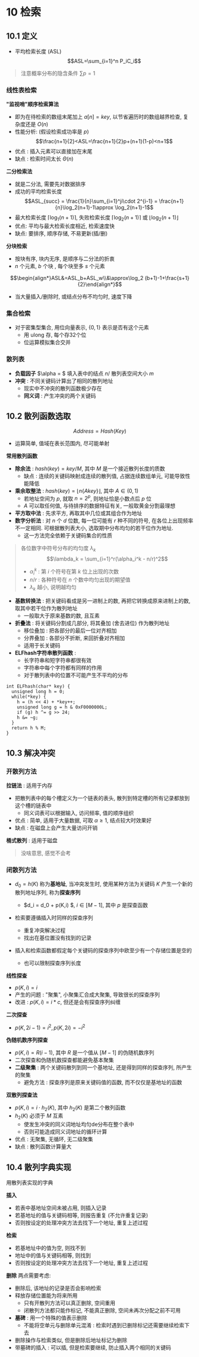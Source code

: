 # 10 检索
## 10.1 定义
- 平均检索长度 (ASL)
$$ASL=\sum_{i=1}^n P_iC_i$$
> 注意概率分布的隐含条件 $\sum p = 1$

### 线性表检索
**"监视哨"顺序检索算法**
- 即为在待检索的数组末尾加上 $a[n]=key$, 以节省遍历时的数组越界检查, 复杂度还是 $O(n)$
- 性能分析: (假设检索成功率是 $p$)
$$\frac{n+1}{2}<ASL=\frac{n+1}{2}p+(n+1)(1-p)<n+1$$
- 优点 : 插入元素可以直接加在末尾
- 缺点 : 检索时间太长 $\Theta(n)$

**二分检索法**
- 就是二分法, 需要先对数据排序
- 成功的平均检索长度
$$ASL_{succ} = \frac{1}{n}\sum_{i=1}^ji\cdot 2^{i-1} = \frac{n+1}{n}\log_2(n+1)-1\approx \log_2(n+1)-1$$
- 最大检索长度 $\lceil\log_1(n+1)\rceil$, 失败检索长度 $\lceil\log_2(n+1)\rceil$ 或 $\lfloor\log_2(n+1)\rfloor$
- 优点: 平均与最大检索长度相近, 检索速度快
- 缺点: 要排序, 顺序存储, 不易更新(插/删)

**分块检索**
- 按块有序, 块内无序, 是顺序与二分法的折衷
- $n$ 个元素, $b$ 个块 , 每个块至多 $s$ 个元素



$$\begin{align*}ASL&=ASL_b+ASL_w\\&\approx\log_2 (b+1)-1+\frac{s+1}{2}\end{align*}$$

- 当大量插入/删除时, 或结点分布不均匀时, 速度下降

### 集合检索
- 对于密集型集合, 用位向量表示, $\{0,1\}$ 表示是否有这个元素
  - 用 ulong 存, 每个存32个位
  - 位运算模拟集合交并

### 散列表

- **负载因子** $\alpha = $ 填入表中的结点 $n/$ 散列表空间大小 $m$
- **冲突** : 不同关键码计算出了相同的散列地址
  - 现实中不冲突的散列函数极少存在
  - **同义词** : 产生冲突的两个关键码

## 10.2 散列函数选取
$$Address = Hash(Key)$$
- 运算简单, 值域在表长范围内, 尽可能单射

**常用散列函数**
- **除余法** : $hash(key) = key/M$, 其中 $M$ 是一个接近散列长度的质数
  - 缺点 : 连续的关键码映射成连续的散列值, 占据连续数组单元, 可能导致性能降低
- **乘余取整法** : $hash(key) = \lfloor n\{Akey\}\rfloor$, 其中 $A\in (0,1)$
  - 若地址空间为 $p$, 就取 $n=2^p$, 则地址恰是小数点后 $p$ 位
  - $A$ 可以取任何值, 与待排序的数据特征有关, 一般取黄金分割最理想
- **平方取中法** : 先求平方, 再取其中几位或其组合作为地址
- **数字分析法** : 对 $n$ 个 $d$ 位数, 每一位可能有 $r$ 种不同的符号, 在各位上出现频率不一定相同. 可根据散列表大小, 选取期中分布均匀的若干位作为地址.
  - 这一方法完全依赖于关键码集合的性质
> 各位数字中符号分布的均匀度 $\lambda_k$
> $$\lambda_k = \sum_{i=1}^r(\alpha_i^k - n/r)^2$$
> - $\alpha_i^k$ : 第 $i$ 个符号在第 $k$ 位上出现的次数
> - $n/r$ : 各种符号在 $n$ 个数中均匀出现的期望值
> - $\lambda_k$ 越小, 说明越均匀
- **基数转换法** : 把关键码看成是另一进制上的数, 再把它转换成原来进制上的数, 取其中若干位作为散列地址
  - 一般取大于原来基数的数, 且互素
- **折叠法** : 将关键码分割成几部分, 将其叠加 (舍去进位) 作为散列地址
  - 移位叠加 : 把各部分的最后一位对齐相加
  - 分界叠加 : 各部分不折断, 来回折叠对齐相加
  - 适用于长关键码
- **ELFhash字符串散列函数** : 
  - 长字符串和短字符串都很有效
  - 字符串中每个字符都有同样的作用
  - 对于散列表中的位置不可能产生不平均的分布
```
int ELFhash(char* key) {
  unsigned long h = 0;
  while(*key) {
    h = (h << 4) + *key++;
    unsigned long g = h & 0xF0000000L;
    if (g) h ^= g >> 24;
    h &= ~g;
  }
  return h % M;
}
```

## 10.3  解决冲突
### 开散列方法

**拉链法** : 适用于内存
- 把散列表中的每个槽定义为一个链表的表头, 散列到特定槽的所有记录都放到这个槽的链表中
  - 同义词表可以根据输入, 访问频率, 值的顺序组织
- 优点 : 简单, 适用于大量数据, 可取 $\alpha\ge 1$, 结点较大时效果好
- 缺点 : 在磁盘上会产生大量访问开销

**桶式散列** : 适用于磁盘
> 没啥意思, 感觉不会考

### 闭散列方法

- $d_0=h(K)$ 称为**基地址**, 当冲突发生时, 使用某种方法为关键码 $K$ 产生一个新的散列地址序列, 称为**探查序列**
  - $d_i = d_0 + p(K,i) $, $i\in [M-1]$, 其中 $p$ 是探查函数

- 检索要遵循插入时同样的探查序列
  - 重复冲突解决过程
  - 找出在基位置没有找到的记录
- 插入和检索函数都假定每个关键码的探查序列中欧至少有一个存储位置是空的
  - 也可以限制探查序列长度

**线性探查**
- $p(K,i) = i$
- 产生的问题 : "聚集", 小聚集汇合成大聚集, 导致很长的探查序列
- 改进 : $p(K,i) = i*c$, 但还是会有探查序列纠缠

**二次探查**
- $p(K,2i-1) = i^2, p(K,2i) = -i^2$

**伪随机数序列探查**
- $p(K,i) = R(i-1)$, 其中 $R$ 是一个值从 $[M-1]$ 的伪随机数序列
- 二次探查和伪随机数探查都能避免基本聚集
- **二级聚集** : 两个关键码散列到同一个基地址, 还是得到同样的探查序列, 所产生的聚集
  - 避免方法 : 探查序列是原来关键码值的函数, 而不仅仅是基地址的函数

**双散列探查法**
- $p(K,i) = i\cdot h_2(K)$, 其中 $h_2(K)$ 是第二个散列函数
- $h_2(K)$ 必须于 $M$ 互素
  - 使发生冲突的同义词地址均匀de分布在整个表中
  - 否则可能造成同义词地址的循环计算
- 优点 : 无聚集, 无循环, 无二级聚集
- 缺点 : 散列函数计算量大

## 10.4 散列字典实现
用散列表实现的字典

**插入**
- 若表中基地址空间未被占用, 则插入记录
- 若基地址的值与关键码相等, 则报告重复 (不允许重复记录)
- 否则按设定的处理冲突方法去找下一个地址, 重复上述过程

**检索**
- 若基地址中的值为空, 则找不到
- 地址中的值与关键码相等, 则找到
- 否则按设定的处理冲突方法去找下一个地址, 重复上述过程

**删除**
两点需要考虑:
- 删除后, 该地址的记录是否会影响检索
- 释放存储位置能为将来所用
  - 只有开散列方法可以真正删除, 空间重用
  - 闭散列方法都只能作标记, 不能真正删除, 空间未再次分配之前不可用
- **墓碑** : 用一个特殊的值表示删除
  - 不能将空单元与删除单元混淆 : 检索时遇到已删除标记还需要继续检索下去
- 删除操作与检索类似, 但是删除后地址标记为删除
- 带墓碑的插入 : 可以插, 但是检索要继续, 防止插入两个相同的关键码